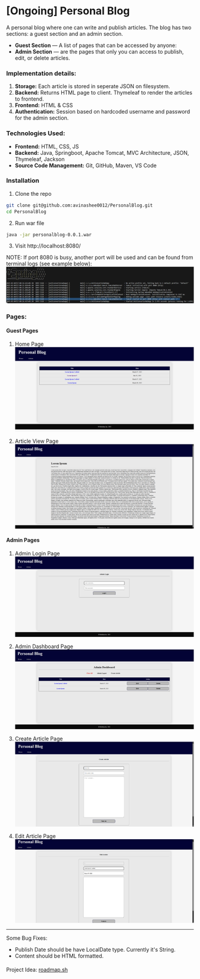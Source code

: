 # [Ongoing] Personal Blog

A personal blog where one can write and publish articles. The blog has two sections: a guest section and an admin section.

- **Guest Section** — A list of pages that can be accessed by anyone:
- **Admin Section** — are the pages that only you can access to publish, edit, or delete articles.

### Implementation details: 

1. **Storage:** Each article is stored in seperate JSON on filesystem.
2. **Backend:** Returns HTML page to client. Thymeleaf to render the articles to frontend.
3. **Frontend:** HTML & CSS
4. **Authentication:** Session based on hardcoded username and password for the admin section.

### Technologies Used:
- **Frontend:** HTML, CSS, JS
- **Backend:** Java, Springboot, Apache Tomcat, MVC Architecture, JSON, Thymeleaf, Jackson
- **Source Code Management:** Git, GitHub, Maven, VS Code

### Installation
1. Clone the repo
```bash
git clone git@github.com:avinashee0012/PersonalBlog.git
cd PersonalBlog

```
2. Run war file
```bash
java -jar personalblog-0.0.1.war
```

3. Visit http://localhost:8080/

NOTE: If port 8080 is busy, another port will be used and can be found from terminal logs (see example below):
![Tomcat_Port_Find_Screenshot](pages_screenshots/Tomcat_Port_Find_Screenshot.png)

### Pages:

#### Guest Pages
1. Home Page
![Home Page](pages_screenshots/homepage.png)

2. Article View Page
![Article View Page](<pages_screenshots/article view.png>)

#### Admin Pages
1. Admin Login Page
![Admin Login Page](<pages_screenshots/Admin Login.png>)

2. Admin Dashboard Page
![Admin Dashboard Page](<pages_screenshots/Admin Dashboard Page.png>)

3. Create Article Page
![Create Article Page](<pages_screenshots/Create Article.png>)

4. Edit Article Page
![Edit Article Page](<pages_screenshots/Edit Artcle.png>)

_____
Some Bug Fixes:
- Publish Date should be have LocalDate type. Currently it's String.
- Content should be HTML formatted.

####
Project Idea: [roadmap.sh](https://roadmap.sh/projects/personal-blog) 